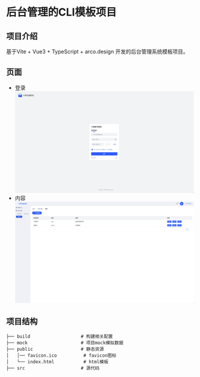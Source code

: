 # 后台管理的CLI模板项目

## 项目介绍

基于Vite + Vue3 + TypeScript + arco.design 开发的后台管理系统模板项目。

## 页面
- 登录
![02.png](public%2F02.png)
- 内容
![01.png](public%2F01.png)

## 项目结构

```
├── build                   # 构建相关配置
├── mock                    # 项目mock模拟数据
├── public                  # 静态资源
│   │── favicon.ico          # favicon图标
│   └── index.html           # html模板
├── src                     # 源代码
```